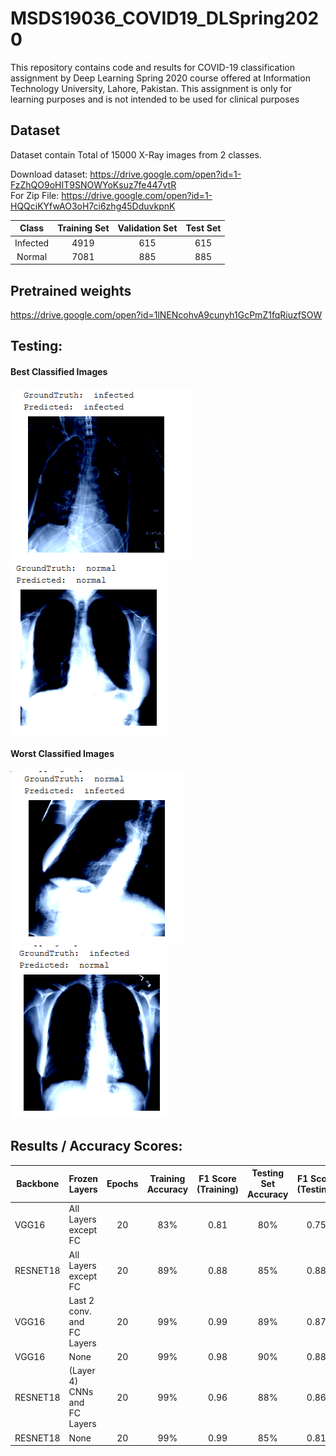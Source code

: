 # MSDS19036_COVID19_DLSpring2020
This repository contains code and results for COVID-19 classification assignment by Deep Learning Spring 2020 course offered at Information Technology University, Lahore, Pakistan. This assignment is only for learning purposes and is not intended to be used for clinical purposes
## Dataset
Dataset contain Total of 15000 X-Ray images from 2 classes.

Download dataset: https://drive.google.com/open?id=1-FzZhQO9oHIT9SNOWYoKsuz7fe447vtR <br />
For Zip File:     https://drive.google.com/open?id=1-HQQciKYfwAO3oH7ci6zhg45DduvkpnK

|Class|Training Set|Validation Set|Test Set|
|:---:|   :---:    |     :---:    | :---:  |
|Infected | 4919 | 615 | 615 |
|Normal   | 7081 | 885 | 885 |

## Pretrained weights
https://drive.google.com/open?id=1lNENcohvA9cunyh1GcPmZ1fqRiuzfSOW
</br>
## Testing:

#### Best Classified Images

![Best Classified (VGG16)](/images/T1-Image-VGG-Best-1.PNG)
![Best Classified (RESNET18)](/images/T1-Image-Resnet-Best-1.PNG)

#### Worst Classified Images

![Worst Classified (VGG16)](/images/T1-Image-VGG-Worst-1.PNG)
![Worst Classified (RESNET18)](/images/T1-Image-Resnet-Worst-1.PNG)
</br>

## Results /  Accuracy Scores:

| Backbone | Frozen Layers| Epochs | Training Accuracy | F1 Score (Training) | Testing Set Accuracy | F1 Score (Testing) |
|----------|--------------|  :---:  |       :---:       |        :---:        |       :---:         |       :---:        |
| VGG16    | All Layers except FC   | 20 | 83%          | 0.81                | 80%                 |         0.75       |
| RESNET18 | All Layers except FC   | 20 | 89%          | 0.88                | 85%                 |         0.88       |
| VGG16    | Last 2 conv. and FC Layers | 20 | 99%      | 0.99                | 89%                 |         0.87       |
| VGG16    | None                   | 20 | 99%          | 0.98                | 90%                 |         0.88       |
| RESNET18 | (Layer 4) CNNs and FC Layers | 20 | 99%    | 0.96                | 88%                 |         0.86       |
| RESNET18 | None                   | 20 | 99%          | 0.99                | 85%                 |         0.81       |
